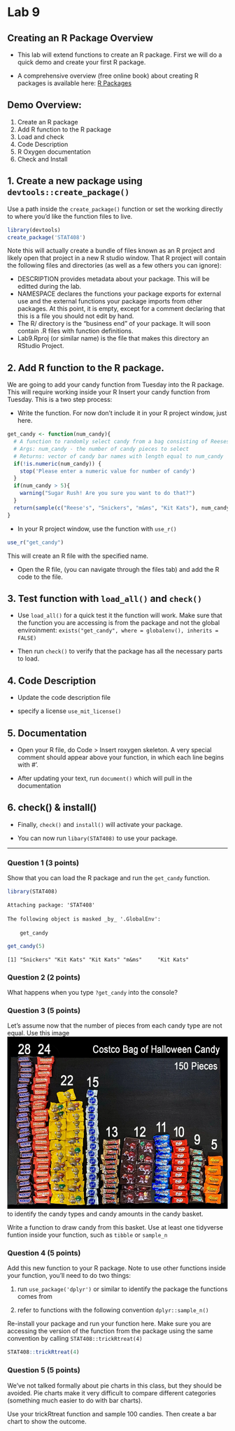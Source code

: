 # Lab 9


## Creating an R Package Overview

- This lab will extend functions to create an R package. First we will
  do a quick demo and create your first R package.

- A comprehensive overview (free online book) about creating R packages
  is available here: [R Packages](http://r-pkgs.had.co.nz)

## Demo Overview:

1.  Create an R package
2.  Add R function to the R package
3.  Load and check
4.  Code Description
5.  R Oxygen documentation
6.  Check and Install

## 1. Create a new package using `devtools::create_package()`

Use a path inside the `create_package()` function or set the working
directly to where you’d like the function files to live.

``` r
library(devtools)
create_package('STAT408')
```

Note this will actually create a bundle of files known as an R project
and likely open that project in a new R studio window. That R project
will contain the following files and directories (as well as a few
others you can ignore):

- DESCRIPTION provides metadata about your package. This will be editted
  during the lab.
- NAMESPACE declares the functions your package exports for external use
  and the external functions your package imports from other packages.
  At this point, it is empty, except for a comment declaring that this
  is a file you should not edit by hand.
- The R/ directory is the “business end” of your package. It will soon
  contain .R files with function definitions.
- Lab9.Rproj (or similar name) is the file that makes this directory an
  RStudio Project.

## 2. Add R function to the R package.

We are going to add your candy function from Tuesday into the R package.
This will require working inside your R Insert your candy function from
Tuesday. This is a two step process:

- Write the function. For now don’t include it in your R project window,
  just here.

``` r
get_candy <- function(num_candy){
  # A function to randomly select candy from a bag consisting of Reeses, Snickers, M&Ms, and Kit Kats
  # Args: num_candy - the number of candy pieces to select
  # Returns: vector of candy bar names with length equal to num_candy
  if(!is.numeric(num_candy)) {
    stop('Please enter a numeric value for number of candy')
  }
  if(num_candy > 5){
    warning("Sugar Rush! Are you sure you want to do that?")
  }
  return(sample(c("Reese's", "Snickers", "m&ms", "Kit Kats"), num_candy, replace = T))
}
```

- In your R project window, use the function with `use_r()`

``` r
use_r("get_candy")
```

This will create an R file with the specified name.

- Open the R file, (you can navigate through the files tab) and add the
  R code to the file.

## 3. Test function with `load_all()` and `check()`

- Use `load_all()` for a quick test it the function will work. Make sure
  that the function you are accessing is from the package and not the
  global enviroinment:
  `exists("get_candy", where = globalenv(), inherits = FALSE)`

- Then run `check()` to verify that the package has all the necessary
  parts to load.

## 4. Code Description

- Update the code description file

- specify a license `use_mit_license()`

## 5. Documentation

- Open your R file, do Code \> Insert roxygen skeleton. A very special
  comment should appear above your function, in which each line begins
  with \#’.

- After updating your text, run `document()` which will pull in the
  documentation

## 6. check() & install()

- Finally, `check()` and `install()` will activate your package.

- You can now run `libary(STAT408)` to use your package.

------------------------------------------------------------------------

### Question 1 (3 points)

Show that you can load the R package and run the `get_candy` function.

``` r
library(STAT408)
```


    Attaching package: 'STAT408'

    The following object is masked _by_ '.GlobalEnv':

        get_candy

``` r
get_candy(5)
```

    [1] "Snickers" "Kit Kats" "Kit Kats" "m&ms"     "Kit Kats"

### Question 2 (2 points)

What happens when you type `?get_candy` into the console?

### Question 3 (5 points)

Let’s assume now that the number of pieces from each candy type are not
equal. Use this image ![](candy.png) to identify the candy types and
candy amounts in the candy basket.

Write a function to draw candy from this basket. Use at least one
tidyverse funtion inside your function, such as `tibble` or `sample_n`

### Question 4 (5 points)

Add this new function to your R package. Note to use other functions
inside your function, you’ll need to do two things:

1.  run `use_package('dplyr')` or similar to identify the package the
    functions comes from

2.  refer to functions with the following convention `dplyr::sample_n()`

Re-install your package and run your function here. Make sure you are
accessing the version of the function from the package using the same
convention by calling `STAT408::trickRtreat(4)`

``` r
STAT408::trickRtreat(4)
```

### Question 5 (5 points)

We’ve not talked formally about pie charts in this class, but they
should be avoided. Pie charts make it very difficult to compare
different categories (something much easier to do with bar charts).

Use your trickRtreat function and sample 100 candies. Then create a bar
chart to show the outcome.
